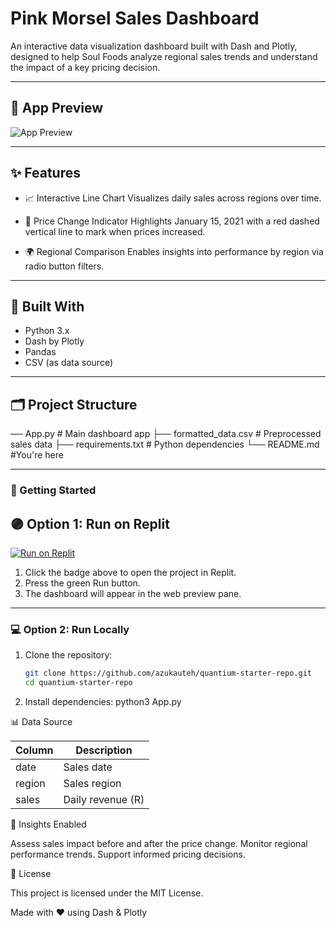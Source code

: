 #  Pink Morsel Sales Dashboard

An interactive data visualization dashboard built with Dash and Plotly, designed to help Soul Foods analyze regional sales trends and understand the impact of a key pricing decision.

---

## 📸 App Preview

![App Preview](https://i.imgur.com/P0lwKoa.png)

---

## ✨ Features

- 📈 Interactive Line Chart
  Visualizes daily sales across regions over time.

- 🔺 Price Change Indicator
  Highlights January 15, 2021 with a red dashed vertical line to mark when prices increased.

- 🌍 Regional Comparison
  Enables insights into performance by region via radio button filters.

---

## 🧰 Built With

- Python 3.x  
- Dash by Plotly  
- Pandas  
- CSV (as data source)

---

## 🗂️ Project Structure

── App.py # Main dashboard app
├── formatted_data.csv # Preprocessed sales data
├── requirements.txt # Python dependencies
└── README.md  #You're here


---

### 🚀 Getting Started

## 🟣 Option 1: Run on Replit

[![Run on Replit](https://replit.com/badge/github/azukauteh/quantium-starter-repo)](https://replit.com/@azukauteh/quantium-starter-repo)

1. Click the badge above to open the project in Replit.  
2. Press the green Run button.  
3. The dashboard will appear in the web preview pane.

---

### 💻 Option 2: Run Locally

1. Clone the repository:
   ```bash
   git clone https://github.com/azukauteh/quantium-starter-repo.git
   cd quantium-starter-repo

2. Install dependencies:
   python3 App.py

📊 Data Source

 Column | Description       |
| ------ | ----------------- |
| date   | Sales date        |
| region | Sales region      |
| sales  | Daily revenue (R) |


🧠 Insights Enabled

Assess sales impact before and after the price change.
Monitor regional performance trends.
Support informed pricing decisions.


📜 License

This project is licensed under the MIT License.



Made with ❤️ using Dash & Plotly
